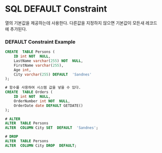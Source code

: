 ﻿# SQL DEFAULT Constraint

열의 기본값을 제공하는데 사용한다. 다른값을 지정하지 않으면 기본값이 모든새 레코드에 추가된다.

### DEFAULT Constraint Example

```sql
CREATE  TABLE Persons (  
	ID int NOT  NULL,  
	LastName varchar(255) NOT  NULL,  
	FirstName varchar(255),  
	Age int,  
	City varchar(255) DEFAULT  'Sandnes'  
);

# 함수를 사용하여 시스템 값을 넣을 수 있다.
CREATE  TABLE Orders (  
	ID int NOT  NULL,  
	OrderNumber int NOT  NULL,  
	OrderDate date DEFAULT GETDATE()  
);

# ALTER
ALTER  TABLE Persons  
ALTER  COLUMN City SET  DEFAULT  'Sandnes';

# DROP
ALTER  TABLE Persons  
ALTER  COLUMN City DROP  DEFAULT;

```
